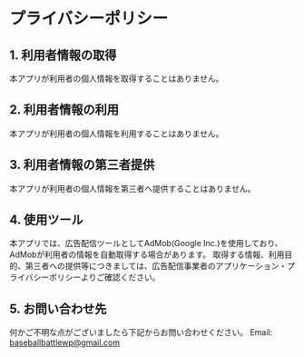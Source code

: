 # プライバシーポリシー

## 1. 利用者情報の取得
本アプリが利用者の個人情報を取得することはありません。

## 2. 利用者情報の利用
本アプリが利用者の個人情報を利用することはありません。

## 3. 利用者情報の第三者提供
本アプリが利用者の個人情報を第三者へ提供することはありません。

## 4. 使用ツール 
本アプリでは、広告配信ツールとしてAdMob(Google Inc.)を使用しており、AdMobが利用者の情報を自動取得する場合があります。 取得する情報、利用目的、第三者への提供等につきましては、広告配信事業者のアプリケーション・プライバシーポリシーよりご確認ください。

## 5. お問い合わせ先
何かご不明な点がございましたら下記からお問い合わせください。
Email: baseballbattlewp@gmail.com
